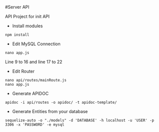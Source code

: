 #Server API

API Project for init API

- Install modules
```shell
npm install
```

- Edit MySQL Connection
```shell
nano app.js
```
Line 9 to 16 and line 17 to 22

- Edit Router
```shell
nano api/routes/mainRoute.js
nano app.js
```

- Generate APIDOC
```shell
apidoc -i api/routes -o apidoc/ -t apidoc-template/
```

- Generate Entities from your database
```shell
sequelize-auto -o "./models" -d 'DATABASE' -h localhost -u 'USER' -p 3306 -x 'PASSWORD' -e mysql
```
